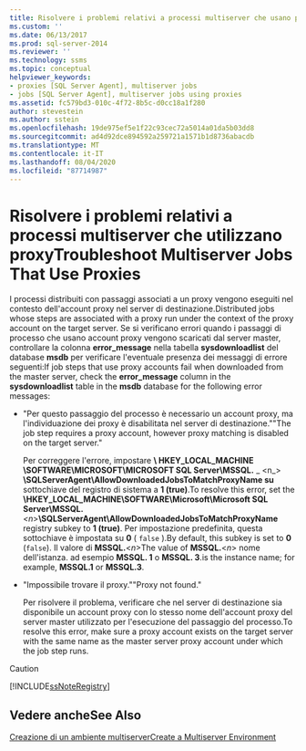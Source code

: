 ```yaml
---
title: Risolvere i problemi relativi a processi multiserver che usano proxy | Microsoft Docs
ms.custom: ''
ms.date: 06/13/2017
ms.prod: sql-server-2014
ms.reviewer: ''
ms.technology: ssms
ms.topic: conceptual
helpviewer_keywords:
- proxies [SQL Server Agent], multiserver jobs
- jobs [SQL Server Agent], multiserver jobs using proxies
ms.assetid: fc579bd3-010c-4f72-8b5c-d0cc18a1f280
author: stevestein
ms.author: sstein
ms.openlocfilehash: 19de975ef5e1f22c93cec72a5014a01da5b03dd8
ms.sourcegitcommit: ad4d92dce894592a259721a1571b1d8736abacdb
ms.translationtype: MT
ms.contentlocale: it-IT
ms.lasthandoff: 08/04/2020
ms.locfileid: "87714987"
---
```

# <a name="troubleshoot-multiserver-jobs-that-use-proxies"></a><span data-ttu-id="38995-102">Risolvere i problemi relativi a processi multiserver che utilizzano proxy</span><span class="sxs-lookup"><span data-stu-id="38995-102">Troubleshoot Multiserver Jobs That Use Proxies</span></span>
  <span data-ttu-id="38995-103">I processi distribuiti con passaggi associati a un proxy vengono eseguiti nel contesto dell'account proxy nel server di destinazione.</span><span class="sxs-lookup"><span data-stu-id="38995-103">Distributed jobs whose steps are associated with a proxy run under the context of the proxy account on the target server.</span></span> <span data-ttu-id="38995-104">Se si verificano errori quando i passaggi di processo che usano account proxy vengono scaricati dal server master, controllare la colonna **error_message** nella tabella **sysdownloadlist** del database **msdb** per verificare l'eventuale presenza dei messaggi di errore seguenti:</span><span class="sxs-lookup"><span data-stu-id="38995-104">If job steps that use proxy accounts fail when downloaded from the master server, check the **error_message** column in the **sysdownloadlist** table in the **msdb** database for the following error messages:</span></span>  
  
-   <span data-ttu-id="38995-105">"Per questo passaggio del processo è necessario un account proxy, ma l'individuazione dei proxy è disabilitata nel server di destinazione."</span><span class="sxs-lookup"><span data-stu-id="38995-105">"The job step requires a proxy account, however proxy matching is disabled on the target server."</span></span>  
  
     <span data-ttu-id="38995-106">Per correggere l'errore, impostare **\ HKEY_LOCAL_MACHINE \SOFTWARE\MICROSOFT\MICROSOFT SQL Server\MSSQL.** _ \<n_> **\SQLServerAgent\AllowDownloadedJobsToMatchProxyName su** sottochiave del registro di sistema a **1 (true)**.</span><span class="sxs-lookup"><span data-stu-id="38995-106">To resolve this error, set the **\HKEY_LOCAL_MACHINE\SOFTWARE\Microsoft\Microsoft SQL Server\MSSQL.**_\<n_>**\SQLServerAgent\AllowDownloadedJobsToMatchProxyName** registry subkey to **1 (true)**.</span></span> <span data-ttu-id="38995-107">Per impostazione predefinita, questa sottochiave è impostata su **0** ( `false` ).</span><span class="sxs-lookup"><span data-stu-id="38995-107">By default, this subkey is set to **0** (`false`).</span></span> <span data-ttu-id="38995-108">Il valore di **MSSQL.**\<*n*></span><span class="sxs-lookup"><span data-stu-id="38995-108">The value of **MSSQL.**\<*n*></span></span> <span data-ttu-id="38995-109">nome dell'istanza. ad esempio **MSSQL. 1** o **MSSQL. 3**.</span><span class="sxs-lookup"><span data-stu-id="38995-109">is the instance name; for example, **MSSQL.1** or **MSSQL.3**.</span></span>  
  
-   <span data-ttu-id="38995-110">"Impossibile trovare il proxy."</span><span class="sxs-lookup"><span data-stu-id="38995-110">"Proxy not found."</span></span>  
  
     <span data-ttu-id="38995-111">Per risolvere il problema, verificare che nel server di destinazione sia disponibile un account proxy con lo stesso nome dell'account proxy del server master utilizzato per l'esecuzione del passaggio del processo.</span><span class="sxs-lookup"><span data-stu-id="38995-111">To resolve this error, make sure a proxy account exists on the target server with the same name as the master server proxy account under which the job step runs.</span></span>  
  
> [!CAUTION]  
>  [!INCLUDE[ssNoteRegistry](../../includes/ssnoteregistry-md.md)]  
  
## <a name="see-also"></a><span data-ttu-id="38995-112">Vedere anche</span><span class="sxs-lookup"><span data-stu-id="38995-112">See Also</span></span>  
 [<span data-ttu-id="38995-113">Creazione di un ambiente multiserver</span><span class="sxs-lookup"><span data-stu-id="38995-113">Create a Multiserver Environment</span></span>](create-a-multiserver-environment.md)  
  
  
